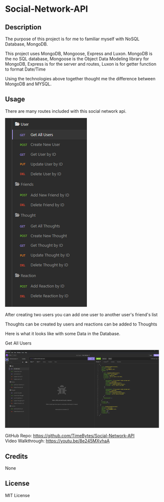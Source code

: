 # Social-Network-API

## Description

The purpose of this project is for me to familiar myself with NoSQL Database, MongoDB.

This project uses MongoDB, Mongoose, Express and Luxon. MongoDB is the no SQL database, Mongoose is the Object Data Modeling library for MongoDB, Express is for the server and routes, Luxon is for getter function to format Date/Time

Using the technologies above together thought me the difference between MongoDB and MYSQL.

## Usage

There are many routes included with this social network api.

![screenshot of all routes](assets/images/screenshot-routes.png)

After creating two users you can add one user to another user's friend's list

Thoughts can be created by users and reactions can be added to Thoughts

Here is what it looks like with some Data in the Database.

Get All Users

![screenshot of get all users route](assets/images/screenshot-get-all-users.png)

GitHub Repo: https://github.com/TimeBytes/Social-Network-API  
Video Walkthrough: https://youtu.be/8e245MXvhaA

## Credits

None

## License

MIT License
